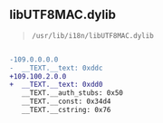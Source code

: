## libUTF8MAC.dylib

> `/usr/lib/i18n/libUTF8MAC.dylib`

```diff

-109.0.0.0.0
-  __TEXT.__text: 0xddc
+109.100.2.0.0
+  __TEXT.__text: 0xdd0
   __TEXT.__auth_stubs: 0x50
   __TEXT.__const: 0x34d4
   __TEXT.__cstring: 0x76

```
